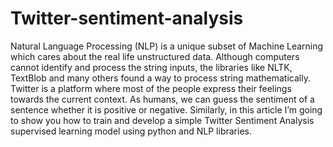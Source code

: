 # Twitter-sentiment-analysis

Natural Language Processing (NLP) is a unique subset of Machine Learning which cares about the real life unstructured data. Although computers cannot identify and process the string inputs, the libraries like NLTK, TextBlob and many others found a way to process string mathematically. Twitter is a platform where most of the people express their feelings towards the current context. As humans, we can guess the sentiment of a sentence whether it is positive or negative.
Similarly, in this article I’m going to show you how to train and develop a simple Twitter Sentiment Analysis supervised learning model using python and NLP libraries.

